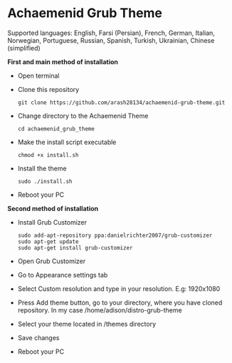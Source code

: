 # Achaemenid Grub Theme

Supported languages: English, Farsi (Persian), French, German, Italian, Norwegian, Portuguese, Russian, Spanish, Turkish, Ukrainian, Chinese (simplified)

<b>First and main method of installation</b>

- Open terminal

- Clone this repository

  ```
  git clone https://github.com/arash28134/achaemenid-grub-theme.git
  ```

- Change directory to the Achaemenid Theme

  ```
  cd achaemenid_grub_theme
  ```

- Make the install script executable

  ```
  chmod +x install.sh
  ```

- Install the theme

  ```
  sudo ./install.sh
  ```

- Reboot your PC

<b>Second method of installation</b>

- Install Grub Customizer

  ```
  sudo add-apt-repository ppa:danielrichter2007/grub-customizer
  sudo apt-get update
  sudo apt-get install grub-customizer
  ```

- Open Grub Customizer
-  Go to Appearance settings tab
-  Select Custom resolution and type in your resolution. E.g: 1920x1080
-  Press Add theme button, go to your directory, where you have cloned repository. In my case /home/adison/distro-grub-theme
-  Select your theme located in /themes directory
-  Save changes

- Reboot your PC